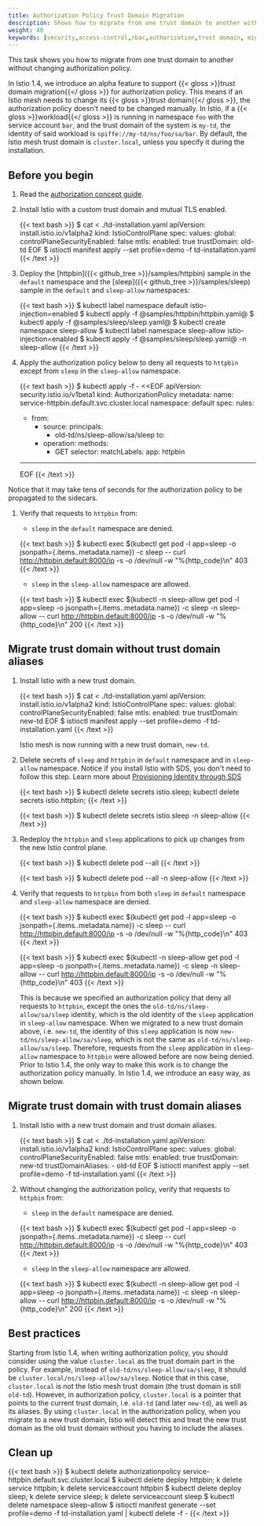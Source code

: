 ```yaml
---
title: Authorization Policy Trust Domain Migration
description: Shows how to migrate from one trust domain to another without changing authorization policy.
weight: 40
keywords: [security,access-control,rbac,authorization,trust domain, migration]
---
```


This task shows you how to migrate from one trust domain to another without changing authorization policy.

In Istio 1.4, we introduce an alpha feature to support {{< gloss >}}trust domain migration{{</ gloss >}} for authorization policy. This means if an
 Istio mesh needs to change its {{< gloss >}}trust domain{{</ gloss >}}, the authorization policy doesn't need to be changed manually.
 In Istio, if a {{< gloss >}}workload{{</ gloss >}} is running in namespace `foo` with the service account `bar`, and the trust domain of the system is `my-td`,
 the identity of said workload is `spiffe://my-td/ns/foo/sa/bar`. By default, the Istio mesh trust domain is `cluster.local`,
 unless you specify it during the installation.

## Before you begin

1. Read the [authorization concept guide](/pt-br/docs/concepts/security/#authorization).

1. Install Istio with a custom trust domain and mutual TLS enabled.

    {{< text bash >}}
    $ cat <<EOF > ./td-installation.yaml
    apiVersion: install.istio.io/v1alpha2
    kind: IstioControlPlane
    spec:
      values:
        global:
          controlPlaneSecurityEnabled: false
          mtls:
            enabled: true
          trustDomain: old-td
    EOF
    $ istioctl manifest apply --set profile=demo -f td-installation.yaml
    {{< /text >}}

1. Deploy the [httpbin]({{< github_tree >}}/samples/httpbin) sample in the `default` namespace
 and the [sleep]({{< github_tree >}}/samples/sleep) sample in the `default` and `sleep-allow` namespaces:

    {{< text bash >}}
    $ kubectl label namespace default istio-injection=enabled
    $ kubectl apply -f @samples/httpbin/httpbin.yaml@
    $ kubectl apply -f @samples/sleep/sleep.yaml@
    $ kubectl create namespace sleep-allow
    $ kubectl label namespace sleep-allow istio-injection=enabled
    $ kubectl apply -f @samples/sleep/sleep.yaml@ -n sleep-allow
    {{< /text >}}

1. Apply the authorization policy below to deny all requests to `httpbin` except from `sleep` in the `sleep-allow` namespace.

    {{< text bash >}}
    $ kubectl apply -f - <<EOF
    apiVersion: security.istio.io/v1beta1
    kind: AuthorizationPolicy
    metadata:
      name: service-httpbin.default.svc.cluster.local
      namespace: default
    spec:
      rules:
      - from:
        - source:
            principals:
            - old-td/ns/sleep-allow/sa/sleep
        to:
        - operation:
            methods:
            - GET
      selector:
        matchLabels:
          app: httpbin
    ---
    EOF
    {{< /text >}}

Notice that it may take tens of seconds for the authorization policy to be propagated to the sidecars.

1. Verify that requests to `httpbin` from:

    * `sleep` in the `default` namespace are denied.

    {{< text bash >}}
    $ kubectl exec $(kubectl get pod -l app=sleep -o jsonpath={.items..metadata.name}) -c sleep -- curl http://httpbin.default:8000/ip -s -o /dev/null -w "%{http_code}\n"
    403
    {{< /text >}}

    * `sleep` in the `sleep-allow` namespace are allowed.

    {{< text bash >}}
    $ kubectl exec $(kubectl -n sleep-allow get pod -l app=sleep -o jsonpath={.items..metadata.name}) -c sleep -n sleep-allow -- curl http://httpbin.default:8000/ip -s -o /dev/null -w "%{http_code}\n"
    200
    {{< /text >}}

## Migrate trust domain without trust domain aliases

1. Install Istio with a new trust domain.

    {{< text bash >}}
    $ cat <<EOF > ./td-installation.yaml
    apiVersion: install.istio.io/v1alpha2
    kind: IstioControlPlane
    spec:
      values:
        global:
          controlPlaneSecurityEnabled: false
          mtls:
            enabled: true
          trustDomain: new-td
    EOF
    $ istioctl manifest apply --set profile=demo -f td-installation.yaml
    {{< /text >}}

    Istio mesh is now running with a new trust domain, `new-td`.

1. Delete secrets of `sleep` and `httpbin` in `default` namespace and in `sleep-allow` namespace. Notice if you install Istio with SDS,
you don't need to follow this step. Learn more about [Provisioning Identity through SDS](/pt-br/docs/tasks/security/citadel-config/auth-sds/)

    {{< text bash >}}
    $ kubectl delete secrets istio.sleep; kubectl delete secrets istio.httpbin;
    {{< /text >}}

    {{< text bash >}}
    $ kubectl delete secrets istio.sleep -n sleep-allow
    {{< /text >}}

1. Redeploy the `httpbin` and `sleep` applications to pick up changes from the new Istio control plane.

    {{< text bash >}}
    $ kubectl delete pod --all
    {{< /text >}}

    {{< text bash >}}
    $ kubectl delete pod --all -n sleep-allow
    {{< /text >}}

1. Verify that requests to `httpbin` from both `sleep` in `default` namespace and `sleep-allow` namespace are denied.

    {{< text bash >}}
    $ kubectl exec $(kubectl get pod -l app=sleep -o jsonpath={.items..metadata.name}) -c sleep -- curl http://httpbin.default:8000/ip -s -o /dev/null -w "%{http_code}\n"
    403
    {{< /text >}}

    {{< text bash >}}
    $ kubectl exec $(kubectl -n sleep-allow get pod -l app=sleep -o jsonpath={.items..metadata.name}) -c sleep -n sleep-allow -- curl http://httpbin.default:8000/ip -s -o /dev/null -w "%{http_code}\n"
    403
    {{< /text >}}

    This is because we specified an authorization policy that deny all requests to `httpbin`, except the ones
     the `old-td/ns/sleep-allow/sa/sleep` identity, which is the old identity of the `sleep` application in `sleep-allow` namespace.
     When we migrated to a new trust domain above, i.e. `new-td`, the identity of this `sleep` application is now `new-td/ns/sleep-allow/sa/sleep`,
     which is not the same as `old-td/ns/sleep-allow/sa/sleep`. Therefore, requests from the `sleep` application in `sleep-allow` namespace
     to `httpbin` were allowed before are now being denied. Prior to Istio 1.4, the only way to make this work is to change the authorization
     policy manually. In Istio 1.4, we introduce an easy way, as shown below.

## Migrate trust domain with trust domain aliases

1. Install Istio with a new trust domain and trust domain aliases.

    {{< text bash >}}
    $ cat <<EOF > ./td-installation.yaml
    apiVersion: install.istio.io/v1alpha2
    kind: IstioControlPlane
    spec:
      values:
        global:
          controlPlaneSecurityEnabled: false
          mtls:
            enabled: true
          trustDomain: new-td
          trustDomainAliases:
            - old-td
    EOF
    $ istioctl manifest apply --set profile=demo -f td-installation.yaml
    {{< /text >}}

1. Without changing the authorization policy, verify that requests to `httpbin` from:

    * `sleep` in the `default` namespace are denied.

    {{< text bash >}}
    $ kubectl exec $(kubectl get pod -l app=sleep -o jsonpath={.items..metadata.name}) -c sleep -- curl http://httpbin.default:8000/ip -s -o /dev/null -w "%{http_code}\n"
    403
    {{< /text >}}

    * `sleep` in the `sleep-allow` namespace are allowed.

    {{< text bash >}}
    $ kubectl exec $(kubectl -n sleep-allow get pod -l app=sleep -o jsonpath={.items..metadata.name}) -c sleep -n sleep-allow -- curl http://httpbin.default:8000/ip -s -o /dev/null -w "%{http_code}\n"
    200
    {{< /text >}}

## Best practices

Starting from Istio 1.4, when writing authorization policy, you should consider using the value `cluster.local` as the
trust domain part in the policy. For example, instead of `old-td/ns/sleep-allow/sa/sleep`, it should be `cluster.local/ns/sleep-allow/sa/sleep`.
Notice that in this case, `cluster.local` is not the Istio mesh trust domain (the trust domain is still `old-td`). However,
in authorization policy, `cluster.local` is a pointer that points to the current trust domain, i.e. `old-td` (and later `new-td`), as well as its aliases.
By using `cluster.local` in the authorization policy, when you migrate to a new trust domain, Istio will detect this and treat the new trust domain
as the old trust domain without you having to include the aliases.

## Clean up

{{< text bash >}}
$ kubectl delete authorizationpolicy service-httpbin.default.svc.cluster.local
$ kubectl delete deploy httpbin; k delete service httpbin; k delete serviceaccount httpbin
$ kubectl delete deploy sleep; k delete service sleep; k delete serviceaccount sleep
$ kubectl delete namespace sleep-allow
$ istioctl manifest generate --set profile=demo -f td-installation.yaml | kubectl delete -f -
{{< /text >}}
